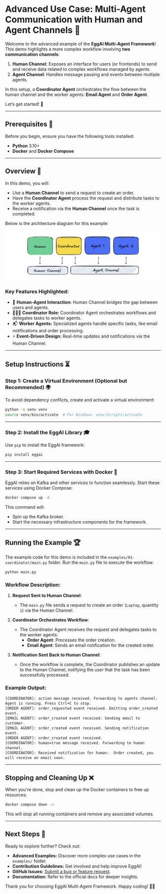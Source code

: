 # Advanced Use Case: Multi-Agent Communication with Human and Agent Channels 🤖

Welcome to the advanced example of the **EggAI Multi-Agent Framework**! This demo highlights a more complex workflow involving **two communication channels**:

1. **Human Channel**: Exposes an interface for users (or frontends) to send and receive data related to complex workflows managed by agents.
2. **Agent Channel**: Handles message passing and events between multiple agents.

In this setup, a **Coordinator Agent** orchestrates the flow between the human channel and the worker agents: **Email Agent** and **Order Agent**.

Let’s get started! 🚀

---

## Prerequisites 🔧

Before you begin, ensure you have the following tools installed:

- **Python** 3.10+
- **Docker** and **Docker Compose**

---

## Overview 🔄

In this demo, you will:

- Use a **Human Channel** to send a request to create an order.
- Have the **Coordinator Agent** process the request and distribute tasks to the worker agents.
- Receive a notification via the **Human Channel** once the task is completed.

Below is the architecture diagram for this example:

![architecture-advanced-example.png](../../docs/assets/architecture-coordinator.svg)

### Key Features Highlighted:

- 🤝 **Human-Agent Interaction:** Human Channel bridges the gap between users and agents.
- 🧑‍🤝‍🧑 **Coordinator Role:** Coordinator Agent orchestrates workflows and delegates tasks to worker agents.
- 📬 **Worker Agents:** Specialized agents handle specific tasks, like email notifications and order processing.
- ⚡ **Event-Driven Design:** Real-time updates and notifications via the Human Channel.

---

## Setup Instructions ⏳

### Step 1: Create a Virtual Environment (Optional but Recommended) 🌍

To avoid dependency conflicts, create and activate a virtual environment:

```bash
python -m venv venv
source venv/bin/activate  # For Windows: venv\Scripts\activate
```

---

### Step 2: Install the EggAI Library 🎓

Use `pip` to install the EggAI framework:

```bash
pip install eggai
```

---

### Step 3: Start Required Services with Docker 🚢

EggAI relies on Kafka and other services to function seamlessly. Start these services using Docker Compose:

```bash
docker compose up -d
```

This command will:
- Spin up the Kafka broker.
- Start the necessary infrastructure components for the framework.

---

## Running the Example 🏆

The example code for this demo is included in the `examples/01-coordinator/main.py` folder. Run the `main.py` file to execute the workflow:

```bash
python main.py
```

### Workflow Description:

1. **Request Sent to Human Channel**:
   - The `main.py` file sends a request to create an order (`Laptop`, quantity `1`) via the Human Channel.

2. **Coordinator Orchestrates Workflow**:
   - The Coordinator Agent receives the request and delegates tasks to the worker agents:
     - **Order Agent**: Processes the order creation.
     - **Email Agent**: Sends an email notification for the created order.

3. **Notification Sent Back to Human Channel**:
   - Once the workflow is complete, the Coordinator publishes an update to the Human Channel, notifying the user that the task has been successfully processed.

### Example Output:

```plaintext
[COORDINATOR]: action message received. Forwarding to agents channel.
Agent is running. Press Ctrl+C to stop.
[ORDER AGENT]: order_requested event received. Emitting order_created event.
[EMAIL AGENT]: order_created event received. Sending email to customer.
[EMAIL AGENT]: order_created event received. Sending notification event.
[ORDER AGENT]: order_created event received.
[COORDINATOR]: human=true message received. Forwarding to human channel.
[COORDINATOR]: Received notification for human:  Order created, you will receive an email soon.
```

---

## Stopping and Cleaning Up ❌

When you're done, stop and clean up the Docker containers to free up resources:

```bash
docker compose down -v
```

This will stop all running containers and remove any associated volumes.

---

## Next Steps 🚀

Ready to explore further? Check out:
- **Advanced Examples:** Discover more complex use cases in the `examples/` folder.
- **Contribution Guidelines:** Get involved and help improve EggAI!
- **GitHub Issues:** [Submit a bug or feature request](https://github.com/eggai-tech/eggai/issues).
- **Documentation:** Refer to the official docs for deeper insights.

Thank you for choosing EggAI Multi-Agent Framework. Happy coding! 🤖🥚